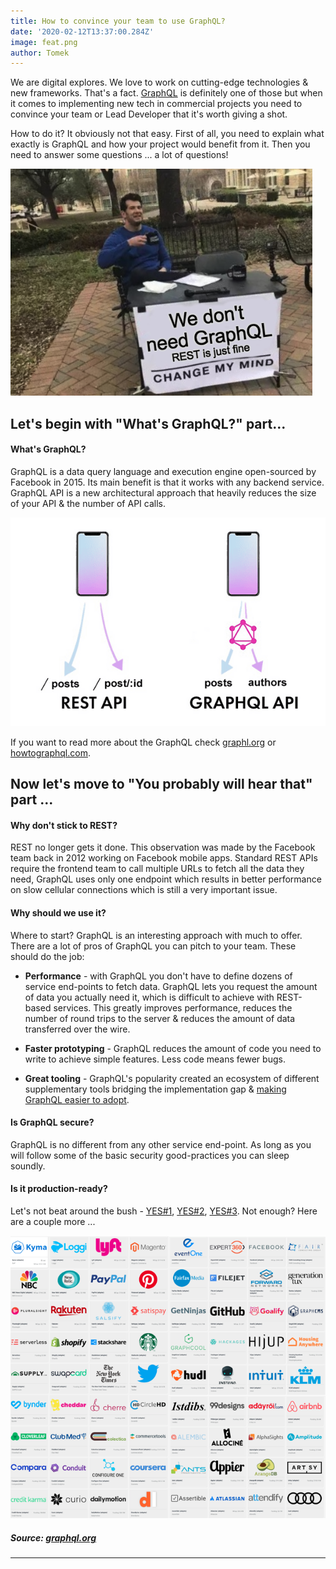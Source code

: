 ```yaml
---
title: How to convince your team to use GraphQL?
date: '2020-02-12T13:37:00.284Z'
image: feat.png
author: Tomek
---
```


We are digital explores. We love to work on cutting-edge technologies & new frameworks. That's a fact. [GraphQL](https://graphql.org/) is definitely one of those but when it comes to implementing new tech in commercial projects you need to convince your team or Lead Developer that it's worth giving a shot.

How to do it? It obviously not that easy. First of all, you need to explain what exactly is GraphQL and how your project would benefit from it. Then you need to answer some questions ... a lot of questions! 

![REST is just fine, change my mind](conv_me.png)


## Let's begin with "What's GraphQL?" part...

#### What's GraphQL?

GraphQL is a data query language and execution engine open-sourced by Facebook in 2015. Its main benefit is that it works with any backend service. GraphQL API is a new architectural approach that heavily reduces the size of your API & the number of API calls.

![How GraphQL works](graphql_vs_rest.png)

If you want to read more about the GraphQL check [graphl.org](https://graphql.org/) or [howtographql.com](https://www.howtographql.com/).


## Now let's move to "You probably will hear that" part ...

#### Why don't stick to REST?

REST no longer gets it done. This observation was made by the Facebook team back in 2012 working on Facebook mobile apps. Standard REST APIs require the frontend team to call multiple URLs to fetch all the data they need, GraphQL uses only one endpoint which results in better performance on slow cellular connections which is still a very important issue.


#### Why should we use it?

Where to start? GraphQL is an interesting approach with much to offer. There are a lot of pros of GraphQL you can pitch to your team. These should do the job:

- **Performance** - with GraphQL you don't have to define dozens of service end-points to fetch data. GraphQL lets you request the amount of data you actually need it, which is difficult to achieve with REST-based services. This greatly improves performance, reduces the number of round trips to the server & reduces the amount of data transferred over the wire.
 
- **Faster prototyping** - GraphQL reduces the amount of code you need to write to achieve simple features. Less code means fewer bugs.

- **Great tooling** - GraphQL's popularity created an ecosystem of different supplementary tools bridging the implementation gap & [making GraphQL easier to adopt](https://graphqleditor.com/).


#### Is GraphQL secure?

GraphQL is no different from any other service end-point. As long as you will follow some of the basic security good-practices you can sleep soundly.


#### Is it production-ready?

Let's not beat around the bush - [YES#1](https://medium.com/airbnb-engineering/how-airbnb-is-moving-10x-faster-at-scale-with-graphql-and-apollo-aa4ec92d69e2), [YES#2](https://medium.com/paypal-engineering/graphql-a-success-story-for-paypal-checkout-3482f724fb53), [YES#3](https://open.nytimes.com/react-relay-and-graphql-under-the-hood-of-the-times-website-redesign-22fb62ea9764).
Not enough? Here are a couple more ...

![Who's using GraphQL](allusers.png)

##### Source: [graphql.org](https://graphql.org/users/)

---
